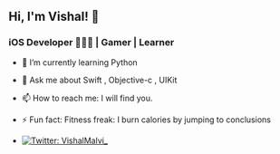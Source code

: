 ## Hi, I'm Vishal! 👋
### iOS Developer 🧑🏽‍💻 | Gamer | Learner


- 🌱 I’m currently learning Python
- 💬 Ask me about Swift , Objective-c , UIKit
- 📫 How to reach me: I will find you.
- ⚡ Fun fact: Fitness freak: I burn calories by jumping to conclusions


- [![Twitter: VishalMalvi_](https://img.shields.io/twitter/follow/VishalMalvi_?style=social)](https://twitter.com/VishalMalvi_)
